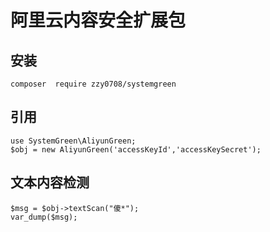 # 阿里云内容安全扩展包

## 安装

```composer  require zzy0708/systemgreen ```

## 引用

```
use SystemGreen\AliyunGreen;
$obj = new AliyunGreen('accessKeyId','accessKeySecret');
```

## 文本内容检测

```
$msg = $obj->textScan("傻*");
var_dump($msg);
```
